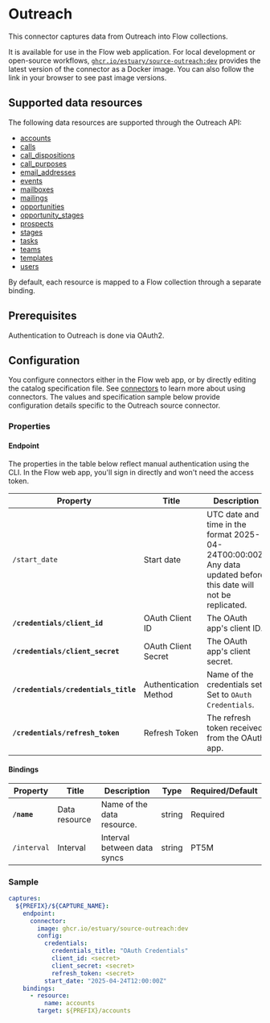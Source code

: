 
# Outreach

This connector captures data from Outreach into Flow collections.

It is available for use in the Flow web application. For local development or open-source workflows, [`ghcr.io/estuary/source-outreach:dev`](https://ghcr.io/estuary/source-outreach:dev) provides the latest version of the connector as a Docker image. You can also follow the link in your browser to see past image versions.

## Supported data resources

The following data resources are supported through the Outreach API:

* [accounts](https://developers.outreach.io/api/reference/tag/Account/#tag/Account/paths/~1accounts/get)
* [calls](https://developers.outreach.io/api/reference/tag/Call/#tag/Call/paths/~1calls/get)
* [call_dispositions](https://developers.outreach.io/api/reference/tag/Call-Disposition/#tag/Call-Disposition/paths/~1callDispositions/get)
* [call_purposes](https://developers.outreach.io/api/reference/tag/Call-Purpose/#tag/Call-Purpose/paths/~1callPurposes/get)
* [email_addresses](https://developers.outreach.io/api/reference/tag/Email-Address/#tag/Email-Address/paths/~1emailAddresses/get)
* [events](https://developers.outreach.io/api/reference/tag/Event/#tag/Event/paths/~1events/get)
* [mailboxes](https://developers.outreach.io/api/reference/tag/Mailbox/#tag/Mailbox/paths/~1mailboxes/get)
* [mailings](https://developers.outreach.io/api/reference/tag/Mailing/#tag/Mailing/paths/~1mailings/get)
* [opportunities](https://developers.outreach.io/api/reference/tag/Opportunity/#tag/Opportunity/paths/~1opportunities/get)
* [opportunity_stages](https://developers.outreach.io/api/reference/tag/Opportunity-Stage/#tag/Opportunity-Stage/paths/~1opportunityStages/get)
* [prospects](https://developers.outreach.io/api/reference/tag/Prospect/#tag/Prospect/paths/~1prospects/get)
* [stages](https://developers.outreach.io/api/reference/tag/Stage/#tag/Stage/paths/~1stages/get)
* [tasks](https://developers.outreach.io/api/reference/tag/Task/#tag/Task/paths/~1tasks/get)
* [teams](https://developers.outreach.io/api/reference/tag/Team/#tag/Team/paths/~1teams/get)
* [templates](https://developers.outreach.io/api/reference/tag/Template/#tag/Template/paths/~1templates/get)
* [users](https://developers.outreach.io/api/reference/tag/User/#tag/User/paths/~1users/get)

By default, each resource is mapped to a Flow collection through a separate binding.

## Prerequisites

Authentication to Outreach is done via OAuth2.

## Configuration

You configure connectors either in the Flow web app, or by directly editing the catalog specification file.
See [connectors](../../../concepts/connectors.md#using-connectors) to learn more about using connectors. The values and specification sample below provide configuration details specific to the Outreach source connector.

### Properties

#### Endpoint

The properties in the table below reflect manual authentication using the CLI. In the Flow web app,
you'll sign in directly and won't need the access token.

| Property | Title | Description | Type | Required/Default |
|---|---|---|---|---|
| `/start_date` | Start date | UTC date and time in the format 2025-04-24T00:00:00Z. Any data updated before this date will not be replicated. | string | 30 days before the present date |
| **`/credentials/client_id`** | OAuth Client ID | The OAuth app's client ID. | string | Required |
| **`/credentials/client_secret`** | OAuth Client Secret | The OAuth app's client secret. | string | Required |
| **`/credentials/credentials_title`** | Authentication Method | Name of the credentials set. Set to `OAuth Credentials`. | string | Required |
| **`/credentials/refresh_token`** | Refresh Token | The refresh token received from the OAuth app. | string | Required |

#### Bindings

| Property | Title | Description | Type | Required/Default |
|---|---|---|---|---|
| **`/name`** | Data resource | Name of the data resource. | string | Required |
| `/interval` | Interval | Interval between data syncs | string | PT5M |


### Sample

```yaml
captures:
  ${PREFIX}/${CAPTURE_NAME}:
    endpoint:
      connector:
        image: ghcr.io/estuary/source-outreach:dev
        config:
          credentials:
            credentials_title: "OAuth Credentials"
            client_id: <secret>
            client_secret: <secret>
            refresh_token: <secret>
          start_date: "2025-04-24T12:00:00Z"
    bindings:
      - resource:
          name: accounts
        target: ${PREFIX}/accounts
```
